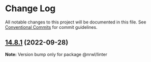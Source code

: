 # Change Log

All notable changes to this project will be documented in this file.
See [Conventional Commits](https://conventionalcommits.org) for commit guidelines.

## [14.8.1](https://github.com/nrwl/nx/compare/14.8.0...14.8.1) (2022-09-28)

**Note:** Version bump only for package @nrwl/linter
